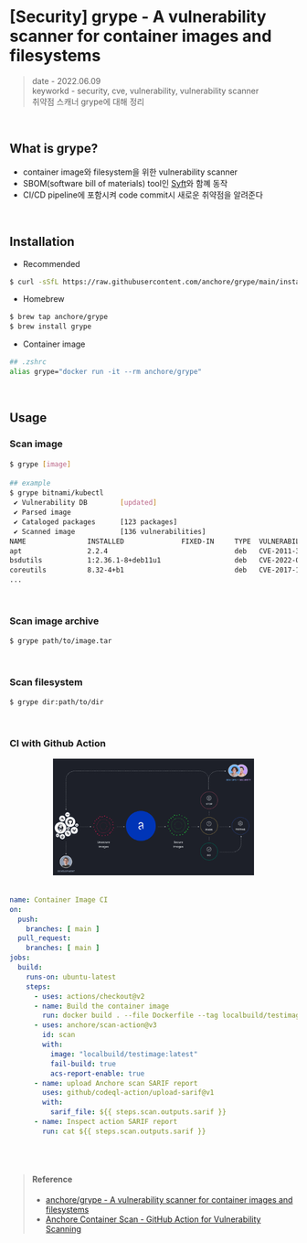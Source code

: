 # [Security] grype - A vulnerability scanner for container images and filesystems
> date - 2022.06.09  
> keyworkd - security, cve, vulnerability, vulnerability scanner  
> 취약점 스캐너 grype에 대해 정리  

<br>

## What is grype?
* container image와 filesystem을 위한 vulnerability scanner
* SBOM(software bill of materials) tool인 [Syft](https://github.com/anchore/syft)와 함꼐 동작
* CI/CD pipeline에 포함시켜 code commit시 새로운 취약점을 알려준다


<br>

## Installation
* Recommended
```sh
$ curl -sSfL https://raw.githubusercontent.com/anchore/grype/main/install.sh | sh -s -- -b /usr/local/bin
```

* Homebrew
```sh
$ brew tap anchore/grype
$ brew install grype
```

* Container image
```sh
## .zshrc
alias grype="docker run -it --rm anchore/grype"
```


<br>

## Usage

### Scan image
```sh
$ grype [image]

## example
$ grype bitnami/kubectl
 ✔ Vulnerability DB        [updated]
 ✔ Parsed image
 ✔ Cataloged packages      [123 packages]
 ✔ Scanned image           [136 vulnerabilities]
NAME               INSTALLED              FIXED-IN     TYPE  VULNERABILITY     SEVERITY
apt                2.2.4                               deb   CVE-2011-3374     Negligible
bsdutils           1:2.36.1-8+deb11u1                  deb   CVE-2022-0563     Negligible
coreutils          8.32-4+b1                           deb   CVE-2017-18018    Negligible
...
```

<br>

### Scan image archive
```sh
$ grype path/to/image.tar
```

<br>

### Scan filesystem
```sh
$ grype dir:path/to/dir
```

<br>

### CI with Github Action
<div align="center">
  <img src="./images/anchore_cicd_pipeline.png" alt="anchore cicd pipeline" width="70%" height="70%" />
</div>

<br>

```yaml
name: Container Image CI
on:
  push:
    branches: [ main ]
  pull_request:
    branches: [ main ]
jobs:
  build:
    runs-on: ubuntu-latest
    steps:
      - uses: actions/checkout@v2
      - name: Build the container image
        run: docker build . --file Dockerfile --tag localbuild/testimage:latest
      - uses: anchore/scan-action@v3
        id: scan
        with:
          image: "localbuild/testimage:latest"
          fail-build: true
          acs-report-enable: true
      - name: upload Anchore scan SARIF report
        uses: github/codeql-action/upload-sarif@v1
        with:
          sarif_file: ${{ steps.scan.outputs.sarif }}
      - name: Inspect action SARIF report
        run: cat ${{ steps.scan.outputs.sarif }}
```


<br><br>

> #### Reference
> * [anchore/grype - A vulnerability scanner for container images and filesystems](https://github.com/anchore/grype)
> * [Anchore Container Scan - GitHub Action for Vulnerability Scanning](https://github.com/marketplace/actions/anchore-container-scan)
